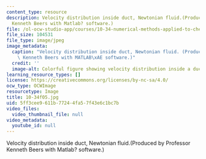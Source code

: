 ```yaml
---
content_type: resource
description: Velocity distribution inside duct, Newtonian fluid.(Produced by Professor
  Kenneth Beers with Matlab? software.)
file: /ol-ocw-studio-app/courses/10-34-numerical-methods-applied-to-chemical-engineering-fall-2005/5ff3cee9611b77244fa57f43e6c1bc7b_10-34f05.jpg
file_size: 104531
file_type: image/jpeg
image_metadata:
  caption: "Velocity distribution inside duct, Newtonian fluid. (Produced by Professor\
    \ Kenneth Beers with MATLAB\xAE software.)"
  credit: ''
  image-alt: Colorful figure showing velocity distribution inside a duct.
learning_resource_types: []
license: https://creativecommons.org/licenses/by-nc-sa/4.0/
ocw_type: OCWImage
resourcetype: Image
title: 10-34f05.jpg
uid: 5ff3cee9-611b-7724-4fa5-7f43e6c1bc7b
video_files:
  video_thumbnail_file: null
video_metadata:
  youtube_id: null
---
```

Velocity distribution inside duct, Newtonian fluid.(Produced by Professor Kenneth Beers with Matlab? software.)